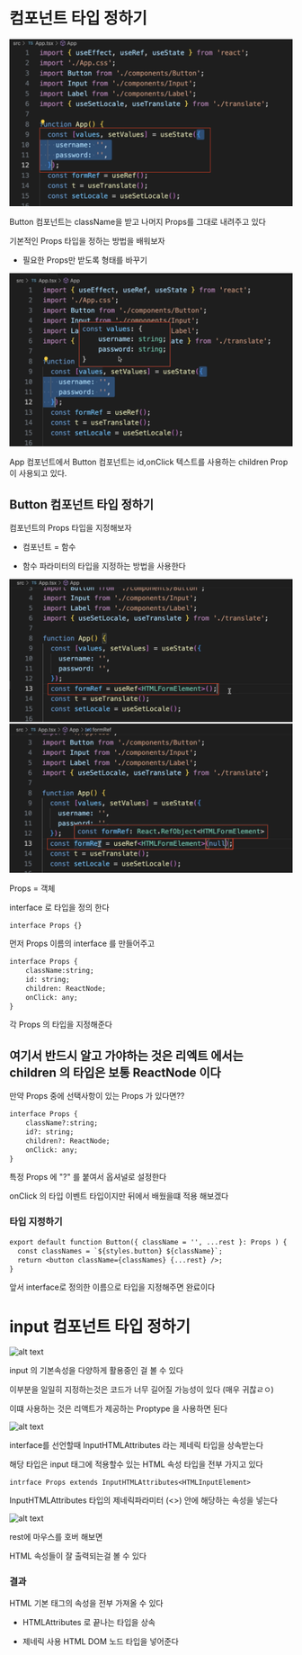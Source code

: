 # 컴포넌트 타입 정하기 

![alt text](image.png)

Button 컴포넌트는 className을 받고 나머지 Props를 그대로 내려주고 있다

기본적인 Props 타입을 정하는 방법을 배워보자 

+ 필요한 Props만 받도록 형태를 바꾸기

![alt text](image-1.png)

App 컴포넌트에서 Button 컴포넌트는 id,onClick 텍스트를 사용하는 children Prop 이 사용되고 있다.

## Button 컴포넌트 타입 정하기 

컴포넌트의 Props 타입을 지정해보자 

+ 컴포넌트 = 함수 

+ 함수 파라미터의 타입을 지정하는 방법을 사용한다

![alt text](image-2.png) ![alt text](image-3.png)

Props = 객체 

interface 로 타입을 정의 한다 

```
interface Props {}
```

먼저 Props 이름의 interface 를 만들어주고

```
interface Props {
    className:string;
    id: string;
    children: ReactNode;
    onClick: any;
}

```

각 Props 의 타입을 지정해준다 

## 여기서 반드시 알고 가야하는 것은 리엑트 에서는 children 의 타입은 보통 ReactNode 이다

만약 Props 중에 선택사항이 있는 Props 가 있다면??

```
interface Props {
    className?:string;
    id?: string;
    children?: ReactNode;
    onClick: any;
}
```

 특정 Props 에  "?" 를 붙여서  옵셔널로 설정한다 

 onClick 의 타입 이벤트 타입이지만 뒤에서 배웠을떄 적용 해보겠다 

### 타입 지정하기

```
export default function Button({ className = '', ...rest }: Props ) {
  const classNames = `${styles.button} ${className}`;
  return <button className={classNames} {...rest} />;
}
```

앞서 interface로 정의한 이름으로 타입을 지정해주면 완료이다 

# input 컴포넌트 타입 정하기 

![alt text](image-4.png)

input 의 기본속성을 다양하게 활용중인 걸 볼 수 있다 

이부분을 일일히 지정하는것은 코드가 너무 길어질 가능성이 있다 (매우 귀찮ㄹㅇ)

이떄 사용하는 것은 리액트가 제공하는 Proptype 을 사용하면 된다 

![alt text](image-5.png)

interface를 선언할때 InputHTMLAttributes 라는 제네릭 타입을 상속받는다 

해당 타입은 input 태그에 적용할수 있는 HTML 속성 타입을 전부 가지고 있다 

```
intrface Props extends InputHTMLAttributes<HTMLInputElement>
```

InputHTMLAttributes 타입의 제네릭파라미터 (<>)  안에 해당하는 속성을 넣는다


![alt text](image-7.png)



rest에 마우스를 호버 해보면

HTML 속성들이 잘 출력되는걸 볼 수 있다 

### 결과

HTML 기본 태그의 속성을 전부 가져올 수 있다 

+ HTMLAttributes 로 끝나는 타입을 상속

+ 제네릭 사용 HTML DOM 노드 타입을 넣어준다